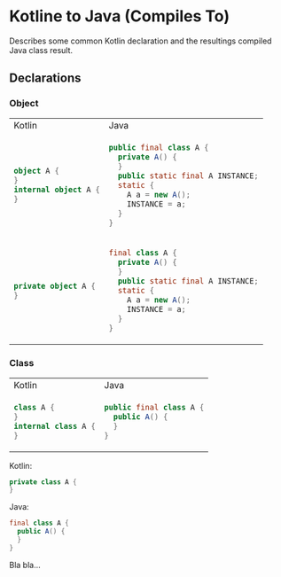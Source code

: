 # Kotline to Java (Compiles To)
Describes some common Kotlin declaration and the resultings compiled Java class result.

## Declarations

### Object
<table>
<tr><td>Kotlin</td><td>Java</td></tr>

<tr><td>

```kotlin
object A {
}
internal object A {
}
```

</td><td>

```java
public final class A {
  private A() {
  }
  public static final A INSTANCE;
  static {
    A a = new A();
    INSTANCE = a;
  }
}
```
</td></tr>

<tr><td>

```kotlin
private object A {
}
```
</td><td>

```java
final class A {
  private A() {
  }
  public static final A INSTANCE;
  static {
    A a = new A();
    INSTANCE = a;
  }
}
```
</td></tr>

</table>




### Class
<table>
<tr><td>Kotlin</td><td>Java</td></tr>
<tr><td>

```kotlin
class A {
}
internal class A {
}
```
</td><td>

```java
public final class A {
  public A() {
  }
}
```
</td></tr>
</table>



Kotlin:
```kotlin
private class A {
}
```

Java:
```java
final class A {
  public A() {
  }
}
```

Bla bla...
